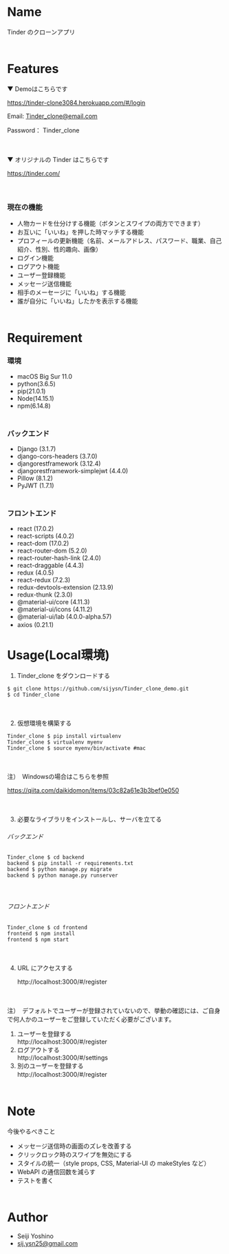 # Name

Tinder のクローンアプリ　<br>
　
# Features
▼ Demoはこちらです

https://tinder-clone3084.herokuapp.com/#/login

Email: Tinder_clone@email.com  
  
Password： Tinder_clone

　

▼ オリジナルの Tinder はこちらです

https://tinder.com/

　

### 現在の機能

- 人物カードを仕分けする機能（ボタンとスワイプの両方でできます）
- お互いに「いいね」を押した時マッチする機能
- プロフィールの更新機能（名前、メールアドレス、パスワード、職業、自己紹介、性別、性的趣向、画像）
- ログイン機能
- ログアウト機能
- ユーザー登録機能
- メッセージ送信機能
- 相手のメーセージに「いいね」する機能
- 誰が自分に「いいね」したかを表示する機能　<br>
　
# Requirement

### 環境

- macOS Big Sur 11.0
- python(3.6.5)
- pip(21.0.1)
- Node(14.15.1)
- npm(6.14.8)  
　
### バックエンド
- Django (3.1.7)
- django-cors-headers (3.7.0)
- djangorestframework (3.12.4)
- djangorestframework-simplejwt (4.4.0)
- Pillow (8.1.2)
- PyJWT (1.7.1)  
　
### フロントエンド
- react (17.0.2)
- react-scripts (4.0.2)
- react-dom (17.0.2)
- react-router-dom (5.2.0)
- react-router-hash-link (2.4.0)
- react-draggable (4.4.3)
- redux (4.0.5)
- react-redux (7.2.3)
- redux-devtools-extension (2.13.9)
- redux-thunk (2.3.0)
- @material-ui/core (4.11.3)
- @material-ui/icons (4.11.2)
- @material-ui/lab (4.0.0-alpha.57)
- axios (0.21.1)
　
# Usage(Local環境)

1. Tinder_clone をダウンロードする
```shell
$ git clone https://github.com/sijysn/Tinder_clone_demo.git
$ cd Tinder_clone
```
　  

2. 仮想環境を構築する
```shell
Tinder_clone $ pip install virtualenv
Tinder_clone $ virtualenv myenv
Tinder_clone $ source myenv/bin/activate #mac
```

　

注）　Windowsの場合はこちらを参照  

   https://qiita.com/daikidomon/items/03c82a61e3b3bef0e050  

　  

3. 必要なライブラリをインストールし、サーバを立てる
###### バックエンド

```shell
Tinder_clone $ cd backend
backend $ pip install -r requirements.txt
backend $ python manage.py migrate
backend $ python manage.py runserver
```  
　
###### フロントエンド

```shell
Tinder_clone $ cd frontend
frontend $ npm install
frontend $ npm start
```  
　  

4. URL にアクセスする  

   http://localhost:3000/#/register  

　

注）　デフォルトでユーザーが登録されていないので、挙動の確認には、ご自身で何人かのユーザーをご登録していただく必要がございます。

1. ユーザーを登録する  
   http://localhost:3000/#/register
2. ログアウトする  
   http://localhost:3000/#/settings
3. 別のユーザーを登録する  
   http://localhost:3000/#/register　<br>
　
# Note

今後やるべきこと

- メッセージ送信時の画面のズレを改善する
- クリックロック時のスワイプを無効にする
- スタイルの統一（style props, CSS, Material-UI の makeStyles など）
- WebAPI の通信回数を減らす
- テストを書く　<br>
　
# Author

- Seiji Yoshino
- sij.ysn25@gmail.com
